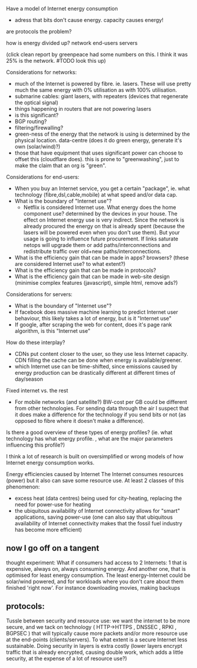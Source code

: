 Have a model of Internet energy consumption

* adress that bits don't cause energy. capacity causes energy!

are protocols the problem?

how is energy divided up?
network
end-users
servers

(click clean report by greenpeace had some numbers on this. I think it was 25% is the network. #TODO look this up)

Considerations for networks:
* much of the Internet is powered by fibre. ie. lasers. These will use pretty much the same energy with 0% utilisation as with 100% utilisation.
* submarine cables: giant lasers, with repeaters (devices that regenerate the optical signal)
* things happening in routers that are not powering lasers
 * is this significant?
  * BGP routing?
  * filtering/firewalling?
* green-ness of the energy that the network is using is determined by the physical location. data-centre (does it do green energy, generate it's own (solar/wind)?)
* those that have equipment that uses significant power can choose to offset this (cloudflare does). this is prone to "greenwashing", just to make the claim that an org is "green".

Considerations for end-users:
* When you buy an Internet service, you get a certain "package", ie. what technology (fibre,dsl,cable,mobile) at what speed and/or data cap.
* What is the boundary of "Internet use"?
  * Netflix is considered Internet use. What energy does the home component use? determined by the devices in your house. The effect on Internet energy use is very indirect. Since the network is already procured the energy on that is already spent (because the lasers will be powered even when you don't use them). But your usage is going to influence future procurement. If links saturate netops will upgrade them or add paths/interconnections and redistribute traffic over old+new paths/interconnections.
* What is the efficiency gain that can be made in apps? browsers? (these are considered Internet use? to what extent?)
* What is the efficiency gain that can be made in protocols?
* What is the efficiency gain that can be made in web-site design (minimise complex features (javascript), simple html, remove ads?)

Considerations for servers:
* What is the boundary of "Internet use"?
 * If facebook does massive machine learning to predict Internet user behaviour, this likely takes a lot of energy, but is it "Internet use"
 * If google, after scraping the web for content, does it's page rank algorithm, is this "Internet use" 

How do these interplay? 
* CDNs put content closer to the user, so they use less Internet capacity. CDN filling the cache can be done when energy is available/greener.
* which Internet use can be time-shifted, since emissions caused by energy production can be drastically different at different times of day/season

Fixed internet vs. the rest
* For mobile networks (and satellite?) BW-cost per GB could be different from other technologies. For sending data through the air I suspect that it does make a difference for the technology if you send bits or not (as opposed to fibre where it doesn't make a difference).

Is there a good overview of these types of energy profiles? (ie. what technology has what energy profile. , what are the major parameters influencing this profile?)

I think a lot of research is built on oversimplified or wrong models of how Internet energy consumption works.

Energy efficiencies caused by Internet
The Internet consumes resources (power) but it also can save some resource use. At least 2 classes of this phenomenon:
* excess heat (data centres) being used for city-heating, replacing the need for power-use for heating
* the ubiquitous availability of Internet connectivity allows for "smart" applications, saving power-use
(one can also say that ubiquitous availability of Internet connectivity makes that the fossil fuel industry has become more efficient)


## now I go off on a tangent
thought experiment:
What if consumers had access to 2 Internets: 1 that is expensive, always on, always consuming energy. And another one, that is optimised for least energy consumption. The least energy-Internet could be solar/wind powered, and for workloads where you don't care about them finished 'right now'. For instance downloading movies, making backups


## protocols:
Tussle between security and resource use: we want the internet to be more secure, and we tack on technology ( HTTP->HTTPS , DNSSEC , RPKI , BGPSEC ) that will typically cause more packets and/or more resource use at the end-points (clients/servers). To what extent is a secure Internet less sustainable. Doing security in layers is extra costly (lower layers encrypt traffic that is already encrypted, causing double work, which adds a little security, at the expense of a lot of resource use?)
